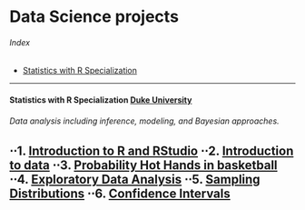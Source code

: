# Data Science projects
###### Index
- [Statistics with R Specialization](#statistics-with-r-specialization)
---
#### Statistics with R Specialization [Duke University](https://www.coursera.org/specializations/statistics)
###### Data analysis including inference, modeling, and Bayesian approaches.

⋅⋅1. [Introduction to R and RStudio](http://htmlpreview.github.io/?https://github.com/FabianPeri/Data-Science-projects/blob/master/Statistics-with-R-Duke/01%20-%20Probability%20and%20Data/01_-_Introduction_to_R_and_RStudio.html)
⋅⋅2. [Introduction to data](http://htmlpreview.github.io/?https://github.com/FabianPeri/Data-Science-projects/blob/master/Statistics-with-R-Duke/01%20-%20Probability%20and%20Data/02_-_Introduction_to_data.html)
⋅⋅3. [Probability Hot Hands in basketball](http://htmlpreview.github.io/?https://github.com/FabianPeri/Data-Science-projects/blob/master/Statistics-with-R-Duke/01%20-%20Probability%20and%20Data/03_-_Probability_Hot_Hands_in_basketball.html)
⋅⋅4. [Exploratory Data Analysis](http://htmlpreview.github.io/?https://github.com/FabianPeri/Data-Science-projects/blob/master/Statistics-with-R-Duke/01%20-%20Probability%20and%20Data/04_-_Exploratory_Data_Analysis.html)
⋅⋅5. [Sampling Distributions](http://htmlpreview.github.io/?https://github.com/FabianPeri/Data-Science-projects/blob/master/Statistics-with-R-Duke/02%20-%20Inferential%20Statistics/01_-_Sampling_Distributions.html)
⋅⋅6. [Confidence Intervals](http://htmlpreview.github.io/?https://github.com/FabianPeri/Data-Science-projects/blob/master/Statistics-with-R-Duke/02%20-%20Inferential%20Statistics/02_-_Confidence_Intervals.html)
---
